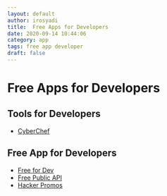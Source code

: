 ```yaml
---
layout: default
author: irosyadi
title:  Free Apps for Developers
date: 2020-09-14 10:44:06
category: app
tags: free app developer
draft: false
---
```


# Free Apps for Developers

## Tools for Developers
- [CyberChef](https://gchq.github.io/CyberChef/)

## Free App for Developers
- [Free for Dev](https://free-for.dev/)
- [Free Public API](https://github.com/public-apis/public-apis)
- [Hacker Promos](https://www.hackerpromos.com/)